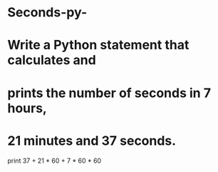 # Seconds-py-
# Write a Python statement that calculates and 
# prints the number of seconds in 7 hours, 
# 21 minutes and 37 seconds.
print 37 + 21 * 60 + 7 * 60 * 60
